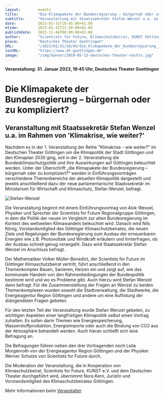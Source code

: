 ```yaml
---
layout:        events
title:         "Die Klimapakete der Bundesregierung – bürgernah oder zu kompliziert?"
subtitle:      "Veranstaltung mit Staatssekretär Stefan Wenzel u.a. im Rahmen von 'Klimakrise, wie weiter?'"
date:          2023-01-31T19:45:00+01:00
etime:         2023-01-31T21:30:00+01:00
publishdate:   2022-11-04T00:00:00+01:00
author:        "Scientists for Future, Klimaschutzbeirat, KUNST Göttingen"
place:         "Deutsches Theater Goettingen"
URL:           "/2023/01/31/19/45/die_klimapakete_der_bundesregierung__buergernah_oder_zu_kompliziert"
locURL:        "https://www.dt-goettingen.de"
image:         "/img/banner/2019-05-13-deutsches-theater-nachts.jpg"
---
```


**Veranstaltung: 31. Januar 2023, 19:45 Uhr, Deutsches Theater Goettingen**

Die Klimapakete der Bundesregierung – bürgernah oder zu kompliziert?
===========

Veranstaltung mit Staatssekretär Stefan Wenzel u.a. im Rahmen von 'Klimakrise, wie weiter?'
-----------

Nachdem es in der 1. Veranstaltung der Reihe "Klimakrise -  wie weiter?" im Deutschen Theater Göttingen um die Klimapolitik der Stadt Göttingen und den Klimaplan 2030 ging, soll in der 2. Veranstaltung die Bundesklimaschutzpolitik und ihre Auswirkungen auf Göttingen beleuchtet werden. Unter der Überschrift „die Klimapakete der Bundesregierung – bürgernah oder zu kompliziert?° werden in Einführungsvorträgen verschiedene Themenbereiche der aktuellen Klimapolitik dargestellt und jeweils anschließend dazu der neue parlamentarische Staatssekretär im Ministerium für Wirtschaft und Klimaschutz, Stefan Wenzel, befragt. 

![Stefan-Wenzel](/img/event/2023-01-31-Stefan-Wenzel.jpg)

Die Veranstaltung beginnt mit einem Einführungsvortrag von Alok Wessel, Physiker und Sprecher der Scientists for Future Regionalgruppe Göttingen, in dem die Politik der neuen im Vergleich zur alten Bundesregierung im Kontext des weltweiten Klimawandels beleuchtet wird. Danach wird Nils König, Vorstandsmitglied des Göttinger Klimaschutzbeirates, die neuen Ziele und Regelungen der Bundesregierung zum Ausbau der erneuerbaren Energien wie z.B. Photovoltaik und Windkraft erläutern und hinterfragen, ob der Ausbau schnell genug vorangeht. Dazu wird Staatssekretär Stefan Wenzel im Anschluss befragt. 

Der Mathematiker Volker Müller-Benedict, der Scientists for Future im Göttinger Klimaschutzbeirat vertritt, führt anschließend in den Themenkomplex Bauen, Sanieren, Heizen ein und zeigt auf, wie das kommunale Handeln von den Rahmenbedingungen der Bundespolitik bestimmt wird und wo es Probleme gibt. Auch hierzu wird  Stefan Wenzel dann befragt. Für die Zusammenstellung der Fragen an Wenzel zu beiden Themenkomplexen wurden sowohl die Stadtverwaltung, die Stadtwerke, die Energieagentur Region Göttingen und andere um eine Auflistung der drängendsten Fragen gebeten.

Für den letzten Teil der Veranstaltung wurde Stefan Wenzel gebeten, zu wichtigen Aspekten einer langfristigen Klimapolitik selbst einen Vortrag zuhalten. Es sollen darin Themen wie Energiespeicherung, Wasserstoffproduktion, Energieimporte oder auch die Bindung von CO2 aus der Atmosphäre behandelt werden. Auch hieran schließt sich eine Befragung an.

Die Befragungen führen neben den drei Vortragenden noch Leila Morgenroth von der Energieagentur Region Göttingen und der Physiker Werner Schulze von Scientists for Future durch. 

Die Moderation der Veranstaltung, die in Kooperation von Klimaschutzbeirat, Scientists for Future, KUNST e.V. und dem Deutschen Theater durchgeführt wird, übernimmt Nora Kern, Juristin und Vorstandsmitglied des Klimaschutzbeirates Göttingen.


Mehr Informationen beim
[Veranstalter](https://www.dt-goettingen.de/stueck/klimakrise-wie-weiter)
